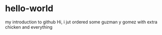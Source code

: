 # hello-world
my introduction to github
Hi, i jut ordered some guzman y gomez with extra chicken and everything
